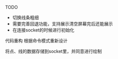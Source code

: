 TODO
* 切换线条粗细
* 需要完善回退功能，支持展示清空屏幕完后还能展示
* 在连接socket的时候进行初始化


代码重构 根据命令模式重新设计

将点、线的数据存储到socket里，并同意进行绘制
